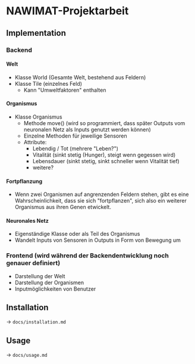 # NAWIMAT-Projektarbeit

## Implementation

### Backend

#### Welt
- Klasse World (Gesamte Welt, bestehend aus Feldern)
- Klasse Tile (einzelnes Feld)
    - Kann "Umweltfaktoren" enthalten

#### Organismus
- Klasse Organismus
    - Methode move() (wird so programmiert, dass später Outputs vom neuronalen Netz als Inputs genutzt werden können)
    - Einzelne Methoden für jeweilige Sensoren
    - Attribute:
        - Lebendig / Tot (mehrere "Leben?")
        - Vitalität (sinkt stetig (Hunger), steigt wenn gegessen wird)
        - Lebensdauer (sinkt stetig, sinkt schneller wenn Vitalität tief)
        - weitere?

#### Fortpflanzung
- Wenn zwei Organismen auf angrenzenden Feldern stehen, gibt es eine Wahrscheinlichkeit, dass sie sich "fortpflanzen", sich also ein weiterer Organismus aus ihren Genen etwickelt.



#### Neuronales Netz
- Eigenständige Klasse oder als Teil des Organismus
- Wandelt Inputs von Sensoren in Outputs in Form von Bewegung um


### Frontend (wird während der Backendentwicklung noch genauer definiert)
- Darstellung der Welt
- Darstellung der Organismen
- Inputmöglichkeiten von Benutzer


## Installation
-> `docs/installation.md`

## Usage
-> `docs/usage.md`
